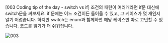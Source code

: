 [003 Coding tip of the day - switch vs if]
조건의 패턴이 여러개라면 if문 대신에 switch문을 써보세요.
if 문에는 어느 조건이든 들어올 수 있고, 그 케이스가 몇 개인지 알기 어렵습니다. 하지만 switch는 enum과 함께하면 해당 케이스만 따로 고민할 수 있습니다.
코드를 읽기가 더 쉬워집니다.

![003](./images/003.png)
